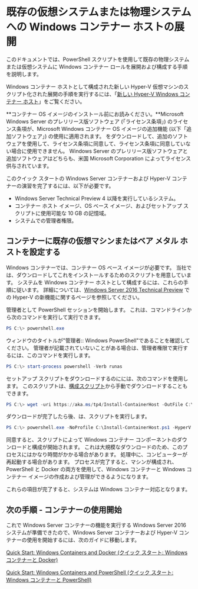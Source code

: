 



# 既存の仮想システムまたは物理システムへの Windows コンテナー ホストの展開

このドキュメントでは、PowerShell スクリプトを使用して既存の物理システムまたは仮想システムに Windows コンテナー ロールを展開および構成する手順を説明します。

Windows コンテナー ホストとして構成された新しい Hyper-V 仮想マシンのスクリプト化された展開の手順を実行するには、「[新しい Hyper-V Windows コンテナー ホスト](./container_setup.md)」をご覧ください。

**コンテナー OS イメージのインストール前にお読みください。**Microsoft Windows Server のプレリリース版ソフトウェア (「ライセンス条項」) のライセンス条項が、Microsoft Windows コンテナー OS イメージの追加機能 (以下「追加ソフトウェア」) の使用に適用されます。 をダウンロードして、追加のソフトウェアを使用して、ライセンス条項に同意して、ライセンス条項に同意していない場合に使用できません。 Windows Server のプレリリース版ソフトウェアと追加ソフトウェアはどちらも、米国 Microsoft Corporation によってライセンス供与されています。

このクイック スタートの Windows Server コンテナーおよび Hyper-V コンテナーの演習を完了するには、以下が必要です。

* Windows Server Technical Preview 4 以降を実行しているシステム。
* コンテナー ホスト イメージ、OS ベース イメージ、およびセットアップ スクリプトに使用可能な 10 GB の記憶域。
* システムでの管理者権限。

## コンテナーに既存の仮想マシンまたはベア メタル ホストを設定する

Windows コンテナーでは、コンテナー OS ベース イメージが必要です。 当社では、ダウンロードしてこれをインストールするためのスクリプトを用意しています。 システムを Windows コンテナー ホストとして構成するには、これらの手順に従います。 詳細については、[Windows Server 2016 Technical Preview](https://tnstage.redmond.corp.microsoft.com/en-US/library/dn765471.aspx#BKMK_nested) での Hyper-V の新機能に関するページを参照してください。

管理者として PowerShell セッションを開始します。 これは、コマンドラインから次のコマンドを実行して実行できます。

``` powershell
PS C:\> powershell.exe
```

ウィンドウのタイトルが"管理者:: Windows PowerShell"であることを確認してください。 管理者が記載されていないことがある場合は、管理者権限で実行するには、このコマンドを実行します。

``` powershell
PS C:\> start-process powershell -Verb runas
```

セットアップ スクリプトをダウンロードするのにには、次のコマンドを使用します。 このスクリプトは、[構成スクリプト](https://aka.ms/tp4/Install-ContainerHost)から手動でダウンロードすることもできます。

``` PowerShell
PS C:\> wget -uri https://aka.ms/tp4/Install-ContainerHost -OutFile C:\Install-ContainerHost.ps1
```

 ダウンロードが完了したら後、は、スクリプトを実行します。
``` PowerShell
PS C:\> powershell.exe -NoProfile C:\Install-ContainerHost.ps1 -HyperV
```

同意すると、スクリプトによって Windows コンテナー コンポーネントのダウンロードと構成が開始されます。 これは大規模なダウンロードのため、このプロセスにはかなり時間がかかる場合があります。 処理中に、コンピューターが再起動する場合があります。 プロセスが完了すると、マシンが構成され、PowerShell と Docker の両方を使用して、Windows コンテナーと Windows コンテナー イメージの作成および管理ができるようになります。

 これらの項目が完了すると、システムは Windows コンテナー対応となります。

## 次の手順 - コンテナーの使用開始

これで Windows Server コンテナーの機能を実行する Windows Server 2016 システムが準備できたので、Windows Server コンテナーおよび Hyper-V コンテナーの使用を開始するには、次のガイドに移動します。

[Quick Start: Windows Containers and Docker (クイック スタート: Windows コンテナーと Docker)](./manage_docker.md)

[Quick Start: Windows Containers and PowerShell (クイック スタート: Windows コンテナーと PowerShell)](./manage_powershell.md)






<!--HONumber=Feb16_HO3-->


